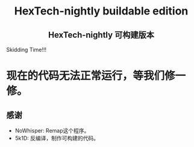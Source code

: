 <h1 align="center">HexTech-nightly buildable edition</h1>

<h2 align="center">HexTech-nightly 可构建版本</h2>

Skidding Time!!!

# 现在的代码无法正常运行，等我们修一修。

## 感谢

+ NoWhisper: Remap这个程序。
+ 5k1D: 反编译，制作可构建的代码。
